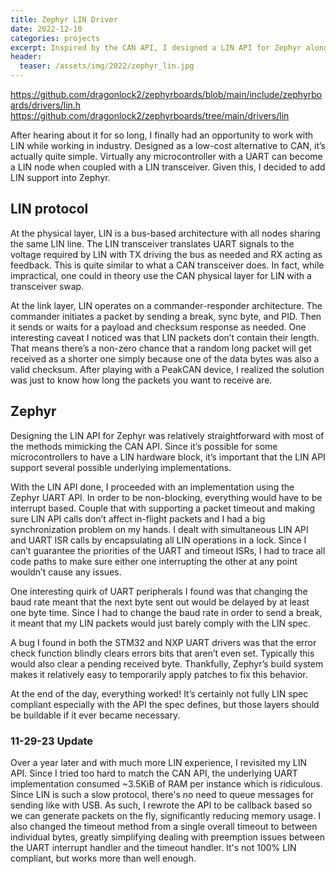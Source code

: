 ```yaml
---
title: Zephyr LIN Driver
date: 2022-12-10
categories: projects
excerpt: Inspired by the CAN API, I designed a LIN API for Zephyr along with one implementation built on top of the UART driver.
header:
  teaser: /assets/img/2022/zephyr_lin.jpg
---
```


<https://github.com/dragonlock2/zephyrboards/blob/main/include/zephyrboards/drivers/lin.h>
<https://github.com/dragonlock2/zephyrboards/tree/main/drivers/lin>

After hearing about it for so long, I finally had an opportunity to work with LIN while working in industry. Designed as a low-cost alternative to CAN, it’s actually quite simple. Virtually any microcontroller with a UART can become a LIN node when coupled with a LIN transceiver. Given this, I decided to add LIN support into Zephyr.

## LIN protocol

At the physical layer, LIN is a bus-based architecture with all nodes sharing the same LIN line. The LIN transceiver translates UART signals to the voltage required by LIN with TX driving the bus as needed and RX acting as feedback. This is quite similar to what a CAN transceiver does. In fact, while impractical, one could in theory use the CAN physical layer for LIN with a transceiver swap.

At the link layer, LIN operates on a commander-responder architecture. The commander initiates a packet by sending a break, sync byte, and PID. Then it sends or waits for a payload and checksum response as needed. One interesting caveat I noticed was that LIN packets don’t contain their length. That means there’s a non-zero chance that a random long packet will get received as a shorter one simply because one of the data bytes was also a valid checksum. After playing with a PeakCAN device, I realized the solution was just to know how long the packets you want to receive are.

## Zephyr

Designing the LIN API for Zephyr was relatively straightforward with most of the methods mimicking the CAN API. Since it’s possible for some microcontrollers to have a LIN hardware block, it’s important that the LIN API support several possible underlying implementations.

With the LIN API done, I proceeded with an implementation using the Zephyr UART API. In order to be non-blocking, everything would have to be interrupt based. Couple that with supporting a packet timeout and making sure LIN API calls don’t affect in-flight packets and I had a big synchronization problem on my hands. I dealt with simultaneous LIN API and UART ISR calls by encapsulating all LIN operations in a lock. Since I can’t guarantee the priorities of the UART and timeout ISRs, I had to trace all code paths to make sure either one interrupting the other at any point wouldn’t cause any issues.

One interesting quirk of UART peripherals I found was that changing the baud rate meant that the next byte sent out would be delayed by at least one byte time. Since I had to change the baud rate in order to send a break, it meant that my LIN packets would just barely comply with the LIN spec.

A bug I found in both the STM32 and NXP UART drivers was that the error check function blindly clears errors bits that aren’t even set. Typically this would also clear a pending received byte. Thankfully, Zephyr’s build system makes it relatively easy to temporarily apply patches to fix this behavior.

At the end of the day, everything worked! It’s certainly not fully LIN spec compliant especially with the API the spec defines, but those layers should be buildable if it ever became necessary.

### 11-29-23 Update

Over a year later and with much more LIN experience, I revisited my LIN API. Since I tried too hard to match the CAN API, the underlying UART implementation consumed ~3.5KiB of RAM per instance which is ridiculous. Since LIN is such a slow protocol, there's no need to queue messages for sending like with USB. As such, I rewrote the API to be callback based so we can generate packets on the fly, significantly reducing memory usage. I also changed the timeout method from a single overall timeout to between individual bytes, greatly simplifying dealing with preemption issues between the UART interrupt handler and the timeout handler. It's not 100% LIN compliant, but works more than well enough.

